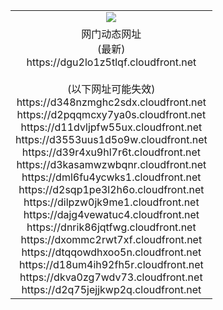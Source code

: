 ﻿<table>
  <tr></tr>
  <tr><td colspan=2 align=center><img src="https://dgu2lo1z5tlqf.cloudfront.net/Up/oGate.jpg" /></td></tr>
  <tr><td colspan=2 align=center>网门动态网址<br/>(最新)
<br>https://dgu2lo1z5tlqf.cloudfront.net
<br/><br/>(以下网址可能失效)
<br>https://d348nzmghc2sdx.cloudfront.net
<br>https://d2pqqmcxy7ya0s.cloudfront.net
<br>https://d11dvljpfw55ux.cloudfront.net
<br>https://d3553uus1d5o9w.cloudfront.net
<br>https://d39r4xu9hl7r6t.cloudfront.net
<br>https://d3kasamwzwbqnr.cloudfront.net
<br>https://dml6fu4ycwks1.cloudfront.net
<br>https://d2sqp1pe3l2h6o.cloudfront.net
<br>https://dilpzw0jk9me1.cloudfront.net
<br>https://dajg4vewatuc4.cloudfront.net
<br>https://dnrik86jqtfwg.cloudfront.net
<br>https://dxommc2rwt7xf.cloudfront.net
<br>https://dtqqowdhxoo5n.cloudfront.net
<br>https://d18um4ih92fh5r.cloudfront.net
<br>https://dkva0zg7wdv73.cloudfront.net
<br>https://d2q75jejjkwp2q.cloudfront.net
    </td>
  </tr>
</table>
